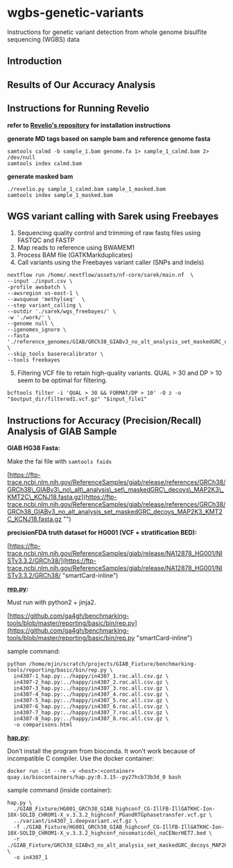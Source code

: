 # wgbs-genetic-variants
Instructions for genetic variant detection from whole genome bisulfite sequencing (WGBS) data

## Introduction

## Results of Our Accuracy Analysis

## Instructions for Running Revelio
**refer to [Revelio's repository](https://github.com/bio15anu/revelio) for installation instructions**

**generate MD tags based on sample bam and reference genome fasta**
```
samtools calmd -b sample_1.bam genome.fa 1> sample_1_calmd.bam 2> /dev/null
samtools index calmd.bam
```
**generate masked bam**
```
./revelio.py sample_1_calmd.bam sample_1_masked.bam
samtools index sample_1_masked.bam
```
## WGS variant calling with Sarek using Freebayes
1)	Sequencing quality control and trimming of raw fastq files using FASTQC and FASTP
2)	Map reads to reference using BWAMEM1
3)	Process BAM file (GATKMarkduplicates)
4)	Call variants using the Freebayes variant caller (SNPs and Indels)
```
nextflow run /home/.nextflow/assets/nf-core/sarek/main.nf  \
--input ./input.csv \
-profile awsbatch \
--awsregion us-east-1 \
--awsqueue 'methylseq'  \
--step variant_calling \
--outdir './sarek/wgs_freebayes/' \
-w './work/' \
--genome null \
--igenomes_ignore \
--fasta './reference_genomes/GIAB/GRCh38_GIABv3_no_alt_analysis_set_maskedGRC_decoys_MAP2K3_KMT2C_KCNJ18.fasta' \
--skip_tools baserecalibrator \
--tools freebayes
```
5)	Filtering VCF file to retain high-quality variants. QUAL > 30 and DP > 10 seem to be optimal for filtering.

`bcftools filter -i 'QUAL > 30 && FORMAT/DP > 10' -O z -o "$output_dir/filtered1.vcf.gz" "$input_file1"`



## Instructions for Accuracy (Precision/Recall) Analysis of GIAB Sample

**GIAB HG38 Fasta:**

Make the fai file with `samtools faidx`

[https://ftp-trace.ncbi.nlm.nih.gov/ReferenceSamples/giab/release/references/GRCh38/GRCh38\_GIABv3\_no\_alt\_analysis\_set\_maskedGRC\_decoys\_MAP2K3\_KMT2C\_KCNJ18.fasta.gz](https://ftp-trace.ncbi.nlm.nih.gov/ReferenceSamples/giab/release/references/GRCh38/GRCh38_GIABv3_no_alt_analysis_set_maskedGRC_decoys_MAP2K3_KMT2C_KCNJ18.fasta.gz "‌")

**precisionFDA truth dataset for HG001 (VCF + stratification BED):**

[https://ftp-trace.ncbi.nlm.nih.gov/ReferenceSamples/giab/release/NA12878_HG001/NISTv3.3.2/GRCh38/](https://ftp-trace.ncbi.nlm.nih.gov/ReferenceSamples/giab/release/NA12878_HG001/NISTv3.3.2/GRCh38/ "smartCard-inline")

[**rep.py**](http://rep.py "‌")**:**

Must run with python2 + jinja2.

[https://github.com/ga4gh/benchmarking-tools/blob/master/reporting/basic/bin/rep.py](https://github.com/ga4gh/benchmarking-tools/blob/master/reporting/basic/bin/rep.py "smartCard-inline")

sample command:

```
python /home/mjin/scratch/projects/GIAB_Fixture/benchmarking-tools/reporting/basic/bin/rep.py \
  in4307-1_hap.py:../happy/in4307_1.roc.all.csv.gz \
  in4307-2_hap.py:../happy/in4307_2.roc.all.csv.gz \
  in4307-3_hap.py:../happy/in4307_3.roc.all.csv.gz \
  in4307-4_hap.py:../happy/in4307_4.roc.all.csv.gz \
  in4307-5_hap.py:../happy/in4307_5.roc.all.csv.gz \
  in4307-6_hap.py:../happy/in4307_6.roc.all.csv.gz \
  in4307-7_hap.py:../happy/in4307_7.roc.all.csv.gz \
  in4307-8_hap.py:../happy/in4307_8.roc.all.csv.gz \
  -o comparisons.html
```

[**hap.py**](http://hap.py "‌")**:**

Don’t install the program from bioconda. It won’t work because of incompatible C compiler. Use the docker container:

`docker run -it --rm -v <host>:<container> quay.io/biocontainers/hap.py:0.3.15--py27hcb73b3d_0 bash`

sample command (inside container):

```
hap.py \
  ./GIAB_Fixture/HG001_GRCh38_GIAB_highconf_CG-IllFB-IllGATKHC-Ion-10X-SOLID_CHROM1-X_v.3.3.2_highconf_PGandRTGphasetransfer.vcf.gz \
  ../variant/in4307_1.deepvariant.vcf.gz \
  -f ./GIAB_Fixture/HG001_GRCh38_GIAB_highconf_CG-IllFB-IllGATKHC-Ion-10X-SOLID_CHROM1-X_v.3.3.2_highconf_nosomaticdel_noCENorHET7.bed \
  -r ./GIAB_Fixture/GRCh38_GIABv3_no_alt_analysis_set_maskedGRC_decoys_MAP2K3_KMT2C_KCNJ18.fasta \
  -o in4307_1
```
